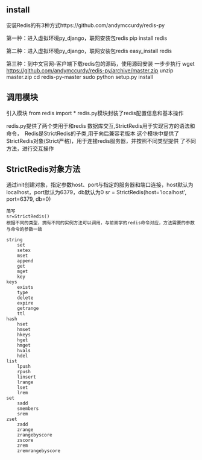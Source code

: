 ## install

安装Redis的有3种方式https://github.com/andymccurdy/redis-py

第一种：进⼊虚拟环境py_django，联⽹安装包redis
pip install redis

第二种：进⼊虚拟环境py_django，联⽹安装包redis
easy_install redis

第三种：到中⽂官⽹-客户端下载redis包的源码，使⽤源码安装
一步步执行 wget https://github.com/andymccurdy/redis-py/archive/master.zip
unzip master.zip
cd redis-py-master
sudo python setup.py install

## 调⽤模块
引⼊模块
from redis import *
redis.py模块封装了redis配置信息和基本操作

redis.py提供了两个类用于和redis 数据库交互,StrictRedis用于实现官方的语法和命令，　Redis是StrictRedis的子类,用于向后兼容老版本
这个模块中提供了StrictRedis对象(Strict严格)，⽤于连接redis服务器，并按照不同类型提供 了不同⽅法，进⾏交互操作

## StrictRedis对象⽅法
通过init创建对象，指定参数host、port与指定的服务器和端⼝连接，host默认为localhost，port默认为6379，db默认为0
sr = StrictRedis(host='localhost', port=6379, db=0)

    简写
    sr=StrictRedis()
    根据不同的类型，拥有不同的实例⽅法可以调⽤，与前⾯学的redis命令对应，⽅法需要的参数与命令的参数⼀致
    
    string
        set
        setex
        mset
        append
        get
        mget
        key
    keys
        exists
        type
        delete
        expire
        getrange
        ttl
    hash
        hset
        hmset
        hkeys
        hget
        hmget
        hvals
        hdel
    list
        lpush
        rpush
        linsert
        lrange
        lset
        lrem
    set
        sadd
        smembers
        srem
    zset
        zadd
        zrange
        zrangebyscore
        zscore
        zrem
        zremrangebyscore
